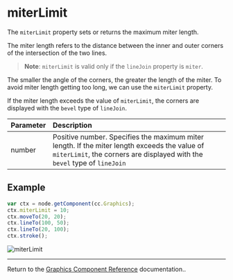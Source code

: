 # miterLimit

The `miterLimit` property sets or returns the maximum miter length.

The miter length refers to the distance between the inner and outer corners of the intersection of the two lines.

> **Note**: `miterLimit` is valid only if the `lineJoin` property is `miter`.

The smaller the angle of the corners, the greater the length of the miter. To avoid miter length getting too long, we can use the `miterLimit` property.

If the miter length exceeds the value of `miterLimit`, the corners are displayed with the `bevel` type of `lineJoin`.

| Parameter | Description |
| :------------- | :---------- |
| number | Positive number. Specifies the maximum miter length. If the miter length exceeds the value of `miterLimit`, the corners are displayed with the `bevel` type of `lineJoin` |

## Example

```javascript
var ctx = node.getComponent(cc.Graphics);
ctx.miterLimit = 10;
ctx.moveTo(20, 20);
ctx.lineTo(100, 50);
ctx.lineTo(20, 100);
ctx.stroke();
```

![miterLimit](graphics/miterLimit.png)

<hr>

Return to the [Graphics Component Reference](../../components/graphics.md) documentation..
